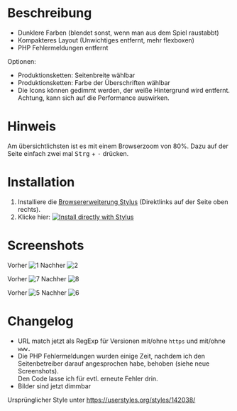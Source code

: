 # Beschreibung

- Dunklere Farben (blendet sonst, wenn man aus dem Spiel raustabbt)
- Kompakteres Layout (Unwichtiges entfernt, mehr flexboxen)
- PHP Fehlermeldungen entfernt

Optionen:
- Produktionsketten: Seitenbreite wählbar
- Produktionsketten: Farbe der Überschriften wählbar
- Die Icons können gedimmt werden, der weiße Hintergrund wird entfernt. Achtung, kann sich auf die Performance auswirken.

# Hinweis

Am übersichtlichsten ist es mit einem Browserzoom von 80%. Dazu auf der Seite einfach zwei mal <kbd>Strg</kbd> + <kbd>-</kbd> drücken.

# Installation

1. Installiere die [Browsererweiterung Stylus](https://add0n.com/stylus.html) (Direktlinks auf der Seite oben rechts).
2. Klicke hier: [![Install directly with Stylus](https://img.shields.io/badge/Install%20directly%20with-Stylus-238b8b.svg)](https://raw.githubusercontent.com/stonecrusher/stylus-UserCSS/master/anno1404rechner/anno1404rechner.user.css)

# Screenshots

Vorher
![1](https://user-images.githubusercontent.com/1388389/42376555-d3b56680-811f-11e8-9816-8201bc142b1b.png)
Nachher
![2](https://user-images.githubusercontent.com/1388389/42376556-d3d668a8-811f-11e8-95bd-9ec2f60a1d1f.png)

Vorher
![7](https://user-images.githubusercontent.com/1388389/42378709-8979dbba-8128-11e8-8eb5-e61539cbd60e.png)
Nachher
![8](https://user-images.githubusercontent.com/1388389/42378708-895d2240-8128-11e8-9cff-6e1932412eb9.png)

Vorher
![5](https://user-images.githubusercontent.com/1388389/42376552-d375154e-811f-11e8-94fb-89499f85f30c.png)
Nachher
![6](https://user-images.githubusercontent.com/1388389/42376554-d397b702-811f-11e8-92a4-79148f2e02eb.png)

# Changelog

- URL match jetzt als RegExp für Versionen mit/ohne `https` und mit/ohne `www.`
- Die PHP Fehlermeldungen wurden einige Zeit, nachdem ich den Seitenbetreiber darauf angesprochen habe, behoben (siehe neue Screenshots).  
  Den Code lasse ich für evtl. erneute Fehler drin.
- Bilder sind jetzt dimmbar

Ursprünglicher Style unter https://userstyles.org/styles/142038/
